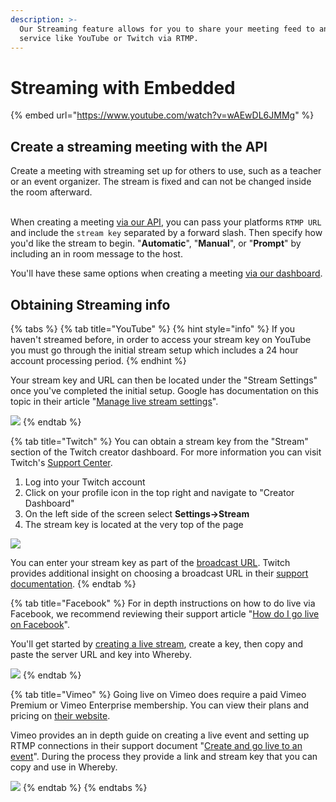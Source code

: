 ```yaml
---
description: >-
  Our Streaming feature allows for you to share your meeting feed to an external
  service like YouTube or Twitch via RTMP.
---
```


# Streaming with Embedded

{% embed url="https://www.youtube.com/watch?v=wAEwDL6JMMg" %}

## Create a streaming meeting with the API

Create a meeting with streaming set up for others to use, such as a teacher or an event organizer. The stream is fixed and can not be changed inside the room afterward.

\
When creating a meeting [via our API](../whereby-rest-api-reference.md#create-meeting), you can pass your platforms `RTMP URL` and include the `stream key` separated by a forward slash. Then specify how you'd like the stream to begin. "**Automatic**", "**Manual**", or "**Prompt**" by including an in room message to the host.

You'll have these same options when creating a meeting [via our dashboard](../creating-and-deleting-rooms/using-create-a-room.md).

## Obtaining Streaming info

{% tabs %}
{% tab title="YouTube" %}
{% hint style="info" %}
If you haven't streamed before, in order to access your stream key on YouTube you must go through the initial stream setup which includes a 24 hour account processing period.
{% endhint %}

Your stream key and URL can then be located under the "Stream Settings" once you've completed the initial setup. Google has documentation on this topic in their article "[Manage live stream settings](https://support.google.com/youtube/answer/9854503)".

![](<../.gitbook/assets/YouTube Settings.png>)
{% endtab %}

{% tab title="Twitch" %}
You can obtain a stream key from the "Stream" section of the Twitch creator dashboard. For more information you can visit Twitch's [Support Center](https://help.twitch.tv/s/article/creator-dashboard).

1. Log into your Twitch account
2. Click on your profile icon in the top right and navigate to "Creator Dashboard"
3. On the left side of the screen select **Settings->Stream**
4. The stream key is located at the very top of the page

![](<../.gitbook/assets/Twitch Settings.png>)

You can enter your stream key as part of the [broadcast URL](https://dev.twitch.tv/docs/video-broadcast). Twitch provides additional insight on choosing a broadcast URL in their [support documentation](https://help.twitch.tv/s/article/guide-to-broadcast-health-and-using-twitch-inspector?language=en\_US#HowtoChooseaTwitchIngestServer).
{% endtab %}

{% tab title="Facebook" %}
For in depth instructions on how to do live via Facebook, we recommend reviewing their support article "[How do I go live on Facebook](https://www.facebook.com/help/587160588142067)".

You'll get started by [creating a live stream](https://www.facebook.com/live/create), create a key, then copy and paste the server URL and key into Whereby.

![](<../.gitbook/assets/Facebook Settings.png>)
{% endtab %}

{% tab title="Vimeo" %}
Going live on Vimeo does require a paid Vimeo Premium or Vimeo Enterprise membership. You can view their plans and pricing on [their website](https://vimeo.zendesk.com/hc/en-us/articles/115012811168#h\_60c83788-04d4-4353-8a3a-cd0d0bb8b6bc).

Vimeo provides an in depth guide on creating a live event and setting up RTMP connections in their support document "[Create and go live to an event](https://vimeo.zendesk.com/hc/en-us/articles/115012811168#h\_60c83788-04d4-4353-8a3a-cd0d0bb8b6bc)". During the process they provide a link and stream key that you can copy and use in Whereby.

![](<../.gitbook/assets/Vimeo settings.png>)
{% endtab %}
{% endtabs %}
